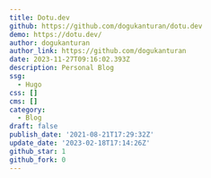 ```yaml
---
title: Dotu.dev
github: https://github.com/dogukanturan/dotu.dev
demo: https://dotu.dev/
author: dogukanturan
author_link: https://github.com/dogukanturan
date: 2023-11-27T09:16:02.393Z
description: Personal Blog
ssg:
  - Hugo
css: []
cms: []
category:
  - Blog
draft: false
publish_date: '2021-08-21T17:29:32Z'
update_date: '2023-02-18T17:14:26Z'
github_star: 1
github_fork: 0
---
```

